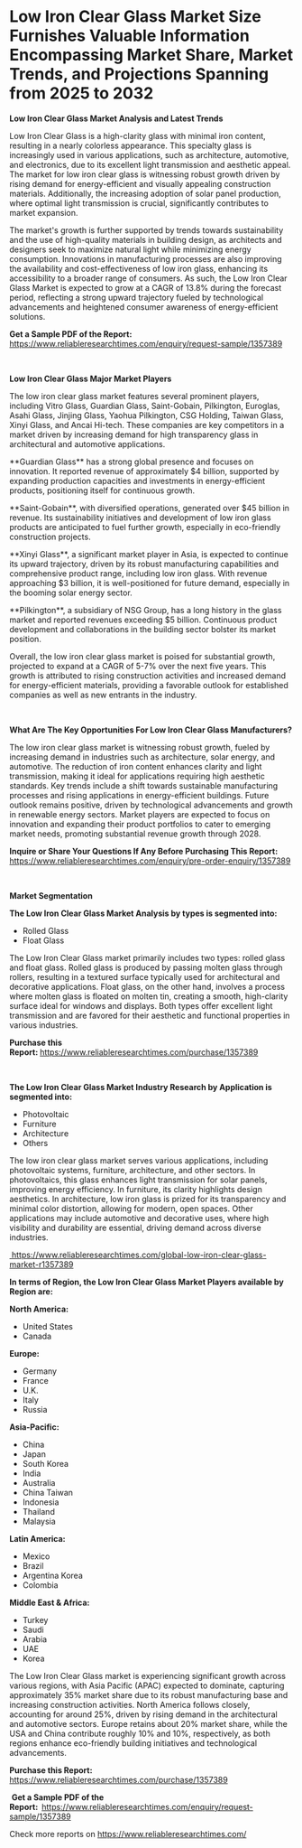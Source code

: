 <p><h1>Low Iron Clear Glass Market Size Furnishes Valuable Information Encompassing Market Share, Market Trends, and Projections Spanning from 2025 to 2032</h1></p><p><strong>Low Iron Clear Glass Market Analysis and Latest Trends</strong></p>
<p><p>Low Iron Clear Glass is a high-clarity glass with minimal iron content, resulting in a nearly colorless appearance. This specialty glass is increasingly used in various applications, such as architecture, automotive, and electronics, due to its excellent light transmission and aesthetic appeal. The market for low iron clear glass is witnessing robust growth driven by rising demand for energy-efficient and visually appealing construction materials. Additionally, the increasing adoption of solar panel production, where optimal light transmission is crucial, significantly contributes to market expansion.</p><p>The market's growth is further supported by trends towards sustainability and the use of high-quality materials in building design, as architects and designers seek to maximize natural light while minimizing energy consumption. Innovations in manufacturing processes are also improving the availability and cost-effectiveness of low iron glass, enhancing its accessibility to a broader range of consumers. As such, the Low Iron Clear Glass Market is expected to grow at a CAGR of 13.8% during the forecast period, reflecting a strong upward trajectory fueled by technological advancements and heightened consumer awareness of energy-efficient solutions.</p></p>
<p><strong>Get a Sample PDF of the Report:&nbsp;</strong> <a href="https://www.reliableresearchtimes.com/enquiry/request-sample/1357389?utm_campaign=2007&utm_medium=2&utm_source=Github&utm_content=ia&utm_term=31032025&utm_id=low-iron-clear-glass">https://www.reliableresearchtimes.com/enquiry/request-sample/1357389</a></p>
<p>&nbsp;</p>
<p><strong>Low Iron Clear Glass Major Market Players</strong></p>
<p><p>The low iron clear glass market features several prominent players, including Vitro Glass, Guardian Glass, Saint-Gobain, Pilkington, Euroglas, Asahi Glass, Jinjing Glass, Yaohua Pilkington, CSG Holding, Taiwan Glass, Xinyi Glass, and Ancai Hi-tech. These companies are key competitors in a market driven by increasing demand for high transparency glass in architectural and automotive applications.</p><p>**Guardian Glass** has a strong global presence and focuses on innovation. It reported revenue of approximately $4 billion, supported by expanding production capacities and investments in energy-efficient products, positioning itself for continuous growth.</p><p>**Saint-Gobain**, with diversified operations, generated over $45 billion in revenue. Its sustainability initiatives and development of low iron glass products are anticipated to fuel further growth, especially in eco-friendly construction projects.</p><p>**Xinyi Glass**, a significant market player in Asia, is expected to continue its upward trajectory, driven by its robust manufacturing capabilities and comprehensive product range, including low iron glass. With revenue approaching $3 billion, it is well-positioned for future demand, especially in the booming solar energy sector.</p><p>**Pilkington**, a subsidiary of NSG Group, has a long history in the glass market and reported revenues exceeding $5 billion. Continuous product development and collaborations in the building sector bolster its market position.</p><p>Overall, the low iron clear glass market is poised for substantial growth, projected to expand at a CAGR of 5-7% over the next five years. This growth is attributed to rising construction activities and increased demand for energy-efficient materials, providing a favorable outlook for established companies as well as new entrants in the industry.</p></p>
<p>&nbsp;</p>
<p><strong>What Are The Key Opportunities For Low Iron Clear Glass Manufacturers?</strong></p>
<p><p>The low iron clear glass market is witnessing robust growth, fueled by increasing demand in industries such as architecture, solar energy, and automotive. The reduction of iron content enhances clarity and light transmission, making it ideal for applications requiring high aesthetic standards. Key trends include a shift towards sustainable manufacturing processes and rising applications in energy-efficient buildings. Future outlook remains positive, driven by technological advancements and growth in renewable energy sectors. Market players are expected to focus on innovation and expanding their product portfolios to cater to emerging market needs, promoting substantial revenue growth through 2028.</p></p>
<p><strong>Inquire or Share Your Questions If Any Before Purchasing This Report:</strong> <a href="https://www.reliableresearchtimes.com/enquiry/pre-order-enquiry/1357389?utm_campaign=2007&utm_medium=2&utm_source=Github&utm_content=ia&utm_term=31032025&utm_id=low-iron-clear-glass">https://www.reliableresearchtimes.com/enquiry/pre-order-enquiry/1357389</a></p>
<p>&nbsp;</p>
<p><strong>Market Segmentation</strong></p>
<p><strong>The Low Iron Clear Glass Market Analysis by types is segmented into:</strong></p>
<p><ul><li>Rolled Glass</li><li>Float Glass</li></ul></p>
<p><p>The Low Iron Clear Glass market primarily includes two types: rolled glass and float glass. Rolled glass is produced by passing molten glass through rollers, resulting in a textured surface typically used for architectural and decorative applications. Float glass, on the other hand, involves a process where molten glass is floated on molten tin, creating a smooth, high-clarity surface ideal for windows and displays. Both types offer excellent light transmission and are favored for their aesthetic and functional properties in various industries.</p></p>
<p><strong>Purchase this Report:&nbsp;</strong><a href="https://www.reliableresearchtimes.com/purchase/1357389?utm_campaign=2007&utm_medium=2&utm_source=Github&utm_content=ia&utm_term=31032025&utm_id=low-iron-clear-glass">https://www.reliableresearchtimes.com/purchase/1357389</a></p>
<p>&nbsp;</p>
<p><strong>The Low Iron Clear Glass Market Industry Research by Application is segmented into:</strong></p>
<p><ul><li>Photovoltaic</li><li>Furniture</li><li>Architecture</li><li>Others</li></ul></p>
<p><p>The low iron clear glass market serves various applications, including photovoltaic systems, furniture, architecture, and other sectors. In photovoltaics, this glass enhances light transmission for solar panels, improving energy efficiency. In furniture, its clarity highlights design aesthetics. In architecture, low iron glass is prized for its transparency and minimal color distortion, allowing for modern, open spaces. Other applications may include automotive and decorative uses, where high visibility and durability are essential, driving demand across diverse industries.</p></p>
<p><a href="https://www.reliableresearchtimes.com/global-low-iron-clear-glass-market-r1357389?utm_campaign=2007&utm_medium=2&utm_source=Github&utm_content=ia&utm_term=31032025&utm_id=low-iron-clear-glass">&nbsp;https://www.reliableresearchtimes.com/global-low-iron-clear-glass-market-r1357389</a></p>
<p><strong>In terms of Region, the Low Iron Clear Glass Market Players available by Region are:</strong></p>
<p>
    <p> <strong> North America: </strong>
        <ul>
            <li>United States</li>
            <li>Canada</li>
        </ul>
        </p> 
    <p> <strong> Europe: </strong>
        <ul>
            <li>Germany</li>
            <li>France</li>
            <li>U.K.</li>
            <li>Italy</li>
            <li>Russia</li>
        </ul>
        </p> 
    <p> <strong> Asia-Pacific: </strong>
        <ul>
            <li>China</li>
            <li>Japan</li>
            <li>South Korea</li>
            <li>India</li>
            <li>Australia</li>
            <li>China Taiwan</li>
            <li>Indonesia</li>
            <li>Thailand</li>
            <li>Malaysia</li>
        </ul>
        </p> 
    <p> <strong> Latin America: </strong>
        <ul>
            <li>Mexico</li>
            <li>Brazil</li>
            <li>Argentina Korea</li>
            <li>Colombia</li>
        </ul>
        </p> 
    <p> <strong> Middle East & Africa: </strong>
        <ul>
            <li>Turkey</li>
            <li>Saudi</li>
            <li>Arabia</li>
            <li>UAE</li>
            <li>Korea</li>
        </ul>
    </p>
    </p>
<p><p>The Low Iron Clear Glass market is experiencing significant growth across various regions, with Asia Pacific (APAC) expected to dominate, capturing approximately 35% market share due to its robust manufacturing base and increasing construction activities. North America follows closely, accounting for around 25%, driven by rising demand in the architectural and automotive sectors. Europe retains about 20% market share, while the USA and China contribute roughly 10% and 10%, respectively, as both regions enhance eco-friendly building initiatives and technological advancements.</p></p>
<p><strong>Purchase this Report: </strong><a href="https://www.reliableresearchtimes.com/purchase/1357389?utm_campaign=2007&utm_medium=2&utm_source=Github&utm_content=ia&utm_term=31032025&utm_id=low-iron-clear-glass">https://www.reliableresearchtimes.com/purchase/1357389</a></p>
<p>&nbsp;<strong>Get a Sample PDF of the Report:&nbsp;&nbsp;</strong><a href="https://www.reliableresearchtimes.com/enquiry/request-sample/1357389?utm_campaign=2007&utm_medium=2&utm_source=Github&utm_content=ia&utm_term=31032025&utm_id=low-iron-clear-glass">https://www.reliableresearchtimes.com/enquiry/request-sample/1357389</a></p>
<p><strong></strong></p>
<p>Check more reports on <a href="https://www.reliableresearchtimes.com/?utm_campaign=2007&utm_medium=2&utm_source=Github&utm_content=ia&utm_term=31032025&utm_id=low-iron-clear-glass">https://www.reliableresearchtimes.com/</a></p>